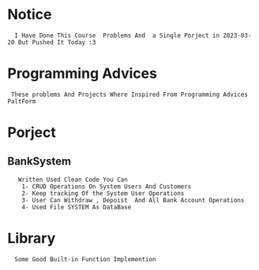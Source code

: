 # Notice 
      I Have Done This Course  Problems And  a Single Porject in 2023-03-20 But Pushed It Today :3

#  Programming Advices
     These problems And Projects Where Inspired From Programming Advices PaltForm 

# Porject
  ## BankSystem
       Written Used Clean Code You Can 
        1- CRUD Operations On System Users And Customers
        2- Keep tracking Of the System User Operations
        3- User Can Withdraw , Depoist  And All Bank Account Operations
        4- Used File SYSTEM As DataBase
# Library
      Some Good Built-in Function Implemention
